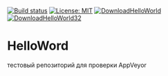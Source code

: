 [![Build status][s1]][av] [![License: MIT][s3]][li]
[![DownloadHelloWorld][s4]][do64] [![DownloadHelloWorld32][s5]][do32] <br/>

[s1]: https://ci.appveyor.com/api/projects/status/k9iql95ql2hj13qx/branch/master?svg=true
[s3]: https://img.shields.io/badge/License-MIT-orange.svg
[s4]: https://img.shields.io/badge/download%20helloWorld-64bit-blue.svg
[s5]: https://img.shields.io/badge/download%20helloWorld-32bit-blue.svg

[av]: https://ci.appveyor.com/project/Geniok/helloworld/branch/master
[li]: https://opensource.org/licenses/MIT

[do64]: https://ci.appveyor.com/api/buildjobs/3xksbduhn2na48d3/artifacts/HelloWorld_x64.zip?branch=master&job=Platform%3A%20x64
[do32]: https://ci.appveyor.com/api/buildjobs/3xksbduhn2na48d3/artifacts/HelloWorld_x32.zip?branch=master&job=Platform%3A%20x86

# HelloWord
тестовый репозиторий для проверки AppVeyor
